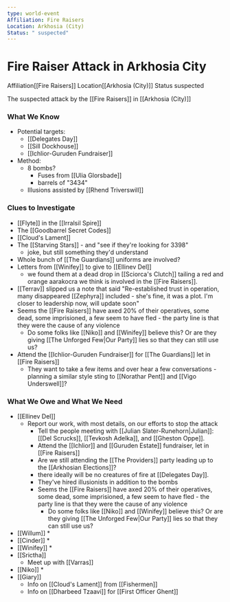 ```yaml
---
type: world-event
Affiliation: Fire Raisers
Location: Arkhosia (City)
Status: " suspected"
---
```


# Fire Raiser Attack in Arkhosia City
<span class="dataview inline-field"><span class="inline-field-key">Affiliation</span><span class="inline-field-value">[[Fire Raisers]]</span></span>
<span class="dataview inline-field"><span class="inline-field-key">Location</span><span class="inline-field-value">[[Arkhosia (City)]]</span></span>
<span class="dataview inline-field"><span class="inline-field-key">Status</span><span class="inline-field-value"> suspected</span></span>

The suspected attack by the [[Fire Raisers]] in [[Arkhosia (City)]]

### What We Know
* Potential targets:
	* [[Delegates Day]]
	* [[Sill Dockhouse]]
	* [[Ichlior-Guruden Fundraiser]]
* Method:
	* 8 bombs? 
		* Fuses from [[Ulia Glorsbade]]
		* barrels of "3434"
	* Illusions assisted by [[Rhend Triverswill]]


### Clues to Investigate
* [[Flyte]] in the [[Irralsil Spire]]
* The [[Goodbarrel Secret Codes]]
* [[Cloud's Lament]]
* The [[Starving Stars]] - and "see if they're looking for 3398"
	* joke, but still something they'd understand
* Whole bunch of [[The Guardians]] uniforms are involved?
* Letters from [[Winifey]] to give to [[Ellinev Del]]
	* we found them at a dead drop in [[Sciorca's Clutch]] tailing a red and orange aarakocra we think is involved in the [[Fire Raisers]]. 
* [[Terrav]] slipped us a note that said "Re-established trust in operation, many disappeared [[Zephyra]] included - she's fine, it was a plot. I'm closer to leadership now, will update soon"
* Seems the [[Fire Raisers]] have axed 20% of their operatives, some dead, some imprisioned, a few seem to have fled - the party line is that they were the cause of any violence
	* Do some folks like [[Niko]] and [[Winifey]] believe this? Or are they giving [[The Unforged Few|Our Party]] lies so that they can still use us? 
* Attend the [[Ichlior-Guruden Fundraiser]] for [[The Guardians]] let in [[Fire Raisers]]
	* They want to take a few items and over hear a few conversations - planning a similar style sting to [[Norathar Pent]] and [[Vigo Underswell]]?


### What We Owe and What We Need
* [[Ellinev Del]]
	* Report our work, with most details, on our efforts to stop the attack
		* Tell the people meeting with [[Julian Slater-Runehorn|Julian]]:  [[Del Scrucks]], [[Tevkosh Adelka]], and [[Gheston Oppe]].
		* Attend the [[Ichlior]] and [[Guruden Estate]] fundraiser, let in [[Fire Raisers]]
		* Are we still attending the [[The Providers]] party leading up to the [[Arkhosian Elections]]?
		* there ideally will be no creatures of fire at [[Delegates Day]].
		* They've hired illusionists in addition to the bombs
		* Seems the [[Fire Raisers]] have axed 20% of their operatives, some dead, some imprisioned, a few seem to have fled - the party line is that they were the cause of any violence
			* Do some folks like [[Niko]] and [[Winifey]] believe this? Or are they giving [[The Unforged Few|Our Party]] lies so that they can still use us?
* [[Willum]]
	* 
* [[Cinder]]
	* 
* [[Winifey]]
	* 
* [[Srictha]]
	* Meet up with [[Varras]]
* [[Niko]] 
	* 
* [[Giary]]
	* Info on [[Cloud's Lament]] from [[Fishermen]]
	* Info on [[Dharbeed Tzaavi]] for [[First Officer Ghent]]

